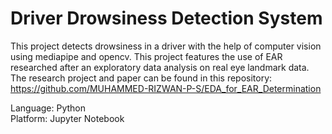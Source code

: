 # Driver Drowsiness Detection System

This project detects drowsiness in a driver with the help of computer vision using mediapipe and opencv. This project features the use of EAR researched after an exploratory data analysis on real eye landmark data. The research project and paper can be found in this repository: https://github.com/MUHAMMED-RIZWAN-P-S/EDA_for_EAR_Determination

Language: Python  
Platform: Jupyter Notebook
